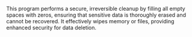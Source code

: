 This program performs a secure, irreversible cleanup by filling all empty spaces with zeros, ensuring that sensitive data is thoroughly erased and cannot be recovered. It effectively wipes memory or files, providing enhanced security for data deletion.
